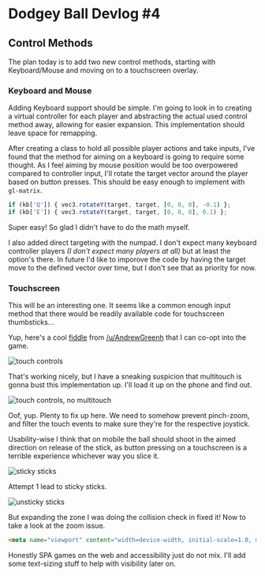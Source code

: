 # Dodgey Ball Devlog #4

## Control Methods

The plan today is to add two new control methods, starting with Keyboard/Mouse and moving on to a touchscreen overlay.

### Keyboard and Mouse
Adding Keyboard support should be simple. I'm going to look in to creating a virtual controller for each player and abstracting the actual used control method away, allowing for easier expansion. This implementation should leave space for remapping.

After creating a class to hold all possible player actions and take inputs, I've found that the method for aiming on a keyboard is going to require some thought. As I feel aiming by mouse position would be too overpowered compared to controller input, I'll rotate the target vector around the player based on button presses. This should be easy enough to implement with `gl-matrix`.

```ts
if (kb['Q']) { vec3.rotateY(target, target, [0, 0, 0], -0.1) };
if (kb['E']) { vec3.rotateY(target, target, [0, 0, 0], 0.1) };
```

Super easy! So glad I didn't have to do the math myself.

I also added direct targeting with the numpad. I don't expect many keyboard controller players *(I don't expect many players at all)* but at least the option's there. In future I'd like to imporove the code by having the target move to the defined vector over time, but I don't see that as priority for now.

### Touchscreen

This will be an interesting one. It seems like a common enough input method that there would be readily available code for touchscreen thumbsticks...

Yup, here's a cool [fiddle](https://jsfiddle.net/aa0et7tr/5/) from [/u/AndrewGreenh](https://www.reddit.com/user/AndrewGreenh) that I can co-opt into the game.

![touch controls](img/blog/touchscreen-controls.gif)

That's working nicely, but I have a sneaking suspicion that multitouch is gonna bust this implementation up. I'll load it up on the phone and find out.

![touch controls, no multitouch](img/blog/touchscreen-no-multi.gif)

Oof, yup. Plenty to fix up here. We need to somehow prevent pinch-zoom, and filter the touch events to make sure they're for the respective joystick.

Usability-wise I think that on mobile the ball should shoot in the aimed direction on release of the stick, as button pressing on a touchscreen is a terrible experience whichever way you slice it.

![sticky sticks](img/blog/sticky-sticks.gif)

Attempt 1 lead to sticky sticks.

![unsticky sticks](img/blog/unsticky-sticks.gif)

But expanding the zone I was doing the collision check in fixed it! Now to take a look at the zoom issue.

```html
<meta name="viewport" content="width=device-width, initial-scale=1.0, maximum-scale=1.0, user-scalable=no" />
```

Honestly SPA games on the web and accessibility just do not mix. I'll add some text-sizing stuff to help with visibility later on.

